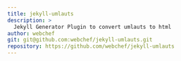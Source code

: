 ```yaml
---
title: jekyll-umlauts
description: >
  Jekyll Generator Plugin to convert umlauts to html
author: webchef
git: git@github.com:webchef/jekyll-umlauts.git
repository: https://github.com/webchef/jekyll-umlauts
---
```

